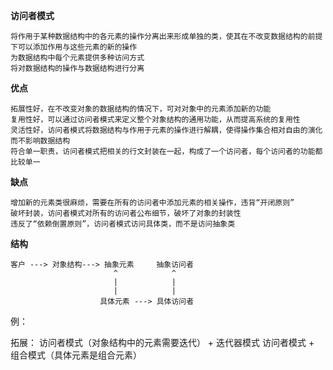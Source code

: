 **访问者模式**
       
    将作用于某种数据结构中的各元素的操作分离出来形成单独的类，使其在不改变数据结构的前提下可以添加作用与这些元素的新的操作
    为数据结构中每个元素提供多种访问方式
    将对数据结构的操作与数据结构进行分离
    
**优点**

    拓展性好，在不改变对象的数据结构的情况下，可对对象中的元素添加新的功能
    复用性好，可以通过访问者模式来定义整个对象结构的通用功能，从而提高系统的复用性
    灵活性好，访问者模式将数据结构与作用于元素的操作进行解耦，使得操作集合相对自由的演化而不影响数据结构
    符合单一职责，访问者模式把相关的行文封装在一起，构成了一个访问者，每个访问者的功能都比较单一   
   
**缺点**

    增加新的元素类很麻烦，需要在所有的访问者中添加元素的相关操作，违背“开闭原则”
    破坏封装，访问者模式对所有的访问者公布细节，破坏了对象的封装性
    违反了“依赖倒置原则”，访问者模式访问具体类，而不是访问抽象类  
    
**结构**
    
    客户 ---> 对象结构---> 抽象元素     抽象访问者
                           ^            ^
                           |            |
                           |            |
                        具体元素 ---> 具体访问者
            
例：


拓展：  访问者模式（对象结构中的元素需要迭代） + 迭代器模式
       访问者模式 + 组合模式（具体元素是组合元素）
    